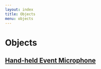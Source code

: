 ```yaml
---
layout: index
title: Objects
menu: objects
---
```

# Objects

## [Hand-held Event Microphone](/objects/hand-held-event-microphone/object.md)


